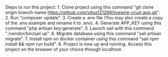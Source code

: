 Steps to run this project:
    1. Clone project using this command "git clone origin branch-name https://github.com/vitus121289/livewire-crud-app.git".
    2. Run "composer update".
    3. Create a .env file (You may also create a copy of the .env.example and rename it to .env).
    4. Generate APP_KEY using this command "php artisan key:generate".
    5. Launch sail with this command "./vendor/bin/sail up".
    6. Migrate database using this command "sail artisan migrate".
    7. Install npm on docker container using this command "sail npm install && npm run build".
    8. Project is now up and running. Access this project on the browser of your choice through localhost.